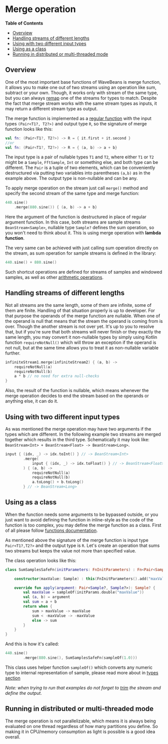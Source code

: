 Merge operation
========

<!-- START doctoc generated TOC please keep comment here to allow auto update -->
<!-- DON'T EDIT THIS SECTION, INSTEAD RE-RUN doctoc TO UPDATE -->
**Table of Contents**

- [Overview](#overview)
- [Handling streams of different lengths](#handling-streams-of-different-lengths)
- [Using with two different input types](#using-with-two-different-input-types)
- [Using as a class](#using-as-a-class)
- [Running in distributed or multi-threaded mode](#running-in-distributed-or-multi-threaded-mode)

<!-- END doctoc generated TOC please keep comment here to allow auto update -->

Overview
--------

One of the most important base functions of WaveBeans is merge function, it allows you to make one out of two streams using an operation like sum, subtract or your own. Though, it works only with stream of the same type, but you can always [remap](map-operation.md) one of the streams for types to match. Despite the fact that merge stream works with the same stream types as inputs, it may return a different stream type as output.

The merge function is implemented as a [regular function](../functions.md) with the input types `(Pair<T1?, T2?>)` and output type `R`, so the signature of merge function looks like this:

```kotlin
val fn: (Pair<T1?, T2?>) -> R = { it.first + it.second }
//or
val fn: (Pair<T1?, T2?>) -> R = { (a, b) -> a + b}
```

The input type is a pair of nullable types `T1` and `T2`, where either `T1` or `T2` might be a `Sample`, `FftSample`, `Int` or something else, and both type can be different. The `Pair` is a tuple of two elements, which can be conveniently destructured via putting two variables into parentheses `(a,b)` as in the example above. The output type is non-nullable and can be any.

To apply merge operation on the stream just call `merge()` method and specify the second stream of the same type and merge function:

```kotlin
440.sine()
    .merge(880.sine()) { (a, b) -> a + b}
```

Here the argument of the function is destructured in place of regular argument function. In this case, both streams are sample streams `BeanStream<Sample>`, nullable type `Sample?` defines the sum operation, so you won't need to think about it. This is using merge operation with **lambda function**.

The very same can be achieved with just calling sum operation directly on the stream, as sum operation for sample streams is defined in the library:

```kotlin
440.sine() + 880.sine() 
```

Such shortcut operations are defined for streams of samples and windowed samples, as well as other [arithmetic operations](arithmetic-operations.md).

Handling streams of different lengths
-----------

Not all streams are the same length, some of them are infinite, some of them are finite. Handling of that situation properly is up to developer. For that purpose the operands of the merge function are nullable. When one of the operand is null that means that the stream the operand is coming from is over. Though the another stream is not over yet. It's up to you to resolve that, but if you're sure that both streams will never finish or they exactly the same length, you may convert it non-nullable types by simply using Kotlin function `requireNotNull()` which will throw an exception if the operand is not null, but at the same time allows you to treat it as non-nullable variable further.

```kotlin
infiniteStream1.merge(infiniteStream2) { (a, b) ->
    requireNotNull(a)
    requireNotNull(b)
    a * b // no need for extra null-checks  
}
``` 

Also, the result of the function is nullable, which means whenever the merge operation decides to end the stream based on the operands or anything else, it can do it.

Using with two different input types
-----------

As was mentioned the merge operation may have two arguments if the types which are different. In the following example two streams are merged together which results in the third type. Schematically it may look like: `BeanStream<Int> + BeanStream<Float> -> BeanStream<Long>`.

```kotlin
input { (idx, _) -> idx.toInt() } // -> BeanStream<Int>
        .merge(
            input { (idx, _) -> idx.toFloat() } // -> BeanStream<Float>
        ) { (a, b) ->
            requireNotNull(a)
            requireNotNull(b)
            a.toLong() + b.toLong()
        } // -> BeanStream<Long>
```

Using as a class
----------

When the function needs some arguments to be bypassed outside, or you just want to avoid defining the function in inline-style as the code of the function is too complex, you may define the merge function as a class. First of all please follow [functions documentation](../functions.md).
 
As mentioned above the signature of the merge function is input type `Pair<T1?,T2?>` and the output type is `R`. Let's create an operation that sums two streams but keeps the value not more than specified value.

The class operation looks like this:

```kotlin
class SumSamplesSafeFn(initParameters: FnInitParameters) : Fn<Pair<Sample?, Sample?>, Sample?>(initParameters) {

    constructor(maxValue: Sample) : this(FnInitParameters().add("maxValue", abs(maxValue.asDouble())))

    override fun apply(argument: Pair<Sample?, Sample?>): Sample? {
        val maxValue = sampleOf(initParams.double("maxValue"))
        val (a, b) = argument
        val sum = a + b
        return when {
            sum > maxValue -> maxValue
            sum < -maxValue -> -maxValue
            else -> sum
        }
    }
}
```

And this is how it's called:

```kotlin
440.sine()
        .merge(880.sine(), SumSamplesSafeFn(sampleOf(1.0)))
```

This class uses helper function `sampleOf()` which converts any numeric type to internal representation of sample, please read more about in [types section](../#types)

*Note: when trying to run that examples do not forget to [trim](trim-operation.md) the stream and define the output.*

Running in distributed or multi-threaded mode
---------

The merge operation is not parallelizable, which means it is always being evaluated on one thread regardless of how many partitions you define. So making it in CPU/memory consumption as light is possible is a good idea overall.